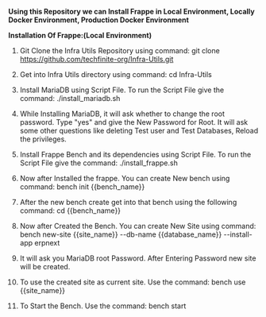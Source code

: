 **Using this Repository we can Install Frappe in Local Environment, Locally Docker Environment, Production Docker Environment**

**Installation Of Frappe:(Local Environment)**
1. Git Clone the Infra Utils Repository using command:
   git clone https://github.com/techfinite-org/Infra-Utils.git

2. Get into Infra Utils directory using command:
   cd Infra-Utils

3. Install MariaDB using Script File. To run the Script File give the command:
   ./install_mariadb.sh

4. While Installing MariaDB, it will ask whether to change the root password. Type "yes" and give the New Password for Root. It will ask some other questions like deleting Test user and Test Databases, Reload the privileges.

5. Install Frappe Bench and its dependencies using Script File. To run the Script File give the command:
   ./install_frappe.sh

6. Now after Installed the frappe. You can create New bench using command:
   bench init {{bench_name}}

7. After the new bench create get into that bench using the following command:
   cd {{bench_name}}

8. Now after Created the Bench. You can create New Site using command:
   bench new-site {{site_name}} --db-name {{database_name}} --install-app erpnext

9. It will ask you MariaDB root Password. After Entering Password new site will be created.

10. To use the created site as current site. Use the command:
    bench use {{site_name}}

11. To Start the Bench. Use the command:
    bench start
